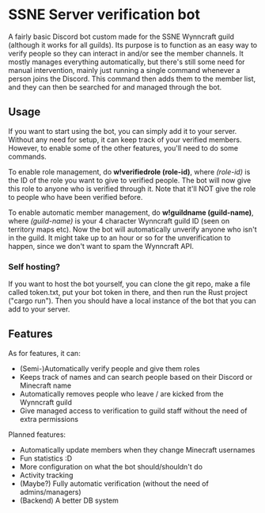 # SSNE Server verification bot
A fairly basic Discord bot custom made for the SSNE Wynncraft guild (although it works for all guilds). Its purpose is to function as an easy way to verify people so they can interact in and/or see the member channels. It mostly manages everything automatically, but there's still some need for manual intervention, mainly just running a single command whenever a person joins the Discord. This command then adds them to the member list, and they can then be searched for and managed through the bot.

## Usage
If you want to start using the bot, you can simply add it to your server. Without any need for setup, it can keep track of your verified members. However, to enable some of the other features, you'll need to do some commands.

To enable role management, do __w!verifiedrole (role-id)__, where *(role-id)* is the ID of the role you want to give to verified people.
The bot will now give this role to anyone who is verified through it. Note that it'll NOT give the role to people who have been verified before.

To enable automatic member management, do __w!guildname (guild-name)__, where *(guild-name)* is your 4 character Wynncraft guild ID (seen on territory maps etc).
Now the bot will automatically unverify anyone who isn't in the guild. It might take up to an hour or so for the unverification to happen, since we don't want to spam the Wynncraft API.

### Self hosting?
If you want to host the bot yourself, you can clone the git repo, make a file called token.txt, put your bot token in there, and then run the Rust project ("cargo run"). Then you should have a local instance of the bot that you can add to your server. 

## Features
As for features, it can:
- (Semi-)Automatically verify people and give them roles
- Keeps track of names and can search people based on their Discord or Minecraft name
- Automatically removes people who leave / are kicked from the Wynncraft guild
- Give managed access to verification to guild staff without the need of extra permissions

Planned features:
- Automatically update members when they change Minecraft usernames
- Fun statistics :D
- More configuration on what the bot should/shouldn't do
- Activity tracking
- (Maybe?) Fully automatic verification (without the need of admins/managers)
- (Backend) A better DB system